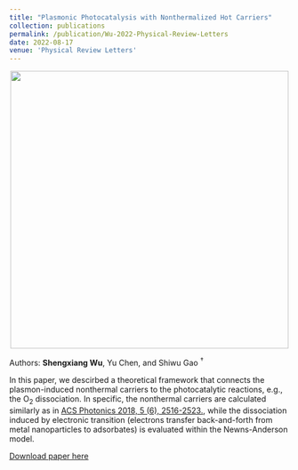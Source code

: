 ```yaml
---
title: "Plasmonic Photocatalysis with Nonthermalized Hot Carriers"
collection: publications
permalink: /publication/Wu-2022-Physical-Review-Letters
date: 2022-08-17
venue: 'Physical Review Letters'
---
```

<p align="center">
<img src="http://Shengxiang-Joey-Wu.github.io/images/TOC_4.jpg" width="500">
</p>

Authors: **Shengxiang Wu**, Yu Chen, and Shiwu Gao $^\dagger$

In this paper, we descirbed a theoretical framework that connects the plasmon-induced nonthermal carriers to the photocatalytic reactions, e.g., the $\mathrm{O_2}$ dissociation. In specific, the nonthermal carriers are calculated similarly as in [ACS Photonics 2018, 5 (6), 2516-2523.](/publication/Wu-2018-ACS-Photonics), while the dissociation induced by electronic transition (electrons transfer back-and-forth from metal nanoparticles to adsorbates) is evaluated within the Newns-Anderson model. 

[Download paper here](http://Shengxiang-Joey-Wu.github.io/files/Wu-2022-Physical-Review-Letters.pdf)
